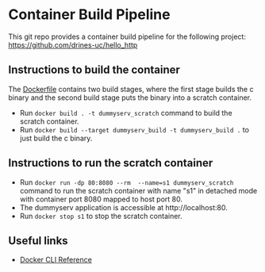 # Container Build Pipeline 

This git repo provides a container build pipeline for the following project:
https://github.com/drines-uc/hello_http

## Instructions to build the container
The [Dockerfile](https://github.com/skoka-ucsc/assignment3/blob/main/Dockerfile) contains two build stages, where the first stage builds the c binary and the second build stage puts the binary into a scratch container.
- Run `docker build . -t dummyserv_scratch` command to build the scratch container.
- Run `docker build --target dummyserv_build -t dummyserv_build .` to just build the c binary.

## Instructions to run the scratch container 
- Run `docker run -dp 80:8080 --rm  --name=s1 dummyserv_scratch` command to run the scratch container with name "s1" in detached mode with container port 8080 mapped to host port 80.
- The dummyserv application is accessible at http://localhost:80.
- Run `docker stop s1` to stop the scratch container.

## Useful links
- [Docker CLI Reference](https://docs.docker.com/engine/reference/commandline/docker/)

